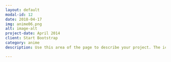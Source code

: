 ```yaml
---
layout: default
modal-id: 12
date: 2018-04-17
img: anime06.png
alt: image-alt
project-date: April 2014
client: Start Bootstrap
category: anime
description: Use this area of the page to describe your project. The icon above is part of a free icon set by <a href="https://sellfy.com/p/8Q9P/jV3VZ/">Flat Icons</a>. On their website, you can download their free set with 16 icons, or you can purchase the entire set with 146 icons for only $12!

---
```

